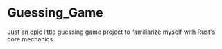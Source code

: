 # Guessing_Game

Just an epic little guessing game project to familiarize myself with Rust's core mechanics
